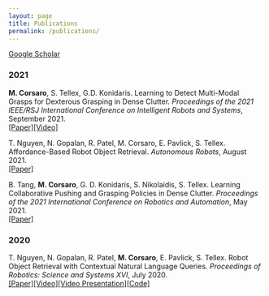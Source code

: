 ```yaml
---
layout: page
title: Publications
permalink: /publications/
---
```


[Google Scholar](https://scholar.google.com/citations?user=NZXTTVQAAAAJ)

### 2021
**M. Corsaro**, S. Tellex, G.D. Konidaris. Learning to Detect Multi-Modal Grasps for Dexterous Grasping in Dense Clutter.
*Proceedings of the 2021 IEEE/RSJ International Conference on Intelligent Robots and Systems*, September 2021.<br>[[Paper]](http://irl.cs.brown.edu/pubs/multimodal_grasps.pdf)[[Video]](https://youtu.be/YkFrG4_h6_k)

T. Nguyen, N. Gopalan, R. Patel, M. Corsaro, E. Pavlick, S. Tellex. Affordance-Based Robot Object Retrieval.
*Autonomous Robots*, August 2021.<br>[[Paper]](https://link.springer.com/article/10.1007/s10514-021-10008-7)

B. Tang, **M. Corsaro**, G. D. Konidaris, S. Nikolaidis, S. Tellex. Learning Collaborative Pushing and
Grasping Policies in Dense Clutter.
*Proceedings of the 2021 International Conference on Robotics and Automation*, May 2021.<br>[[Paper]](http://irl.cs.brown.edu/pubs/push_grasp_clutter.pdf)

### 2020
T. Nguyen, N. Gopalan, R. Patel, **M. Corsaro**, E. Pavlick, S. Tellex. Robot Object Retrieval with Contextual Natural Language Queries.
*Proceedings of Robotics: Science and Systems XVI*, July 2020.<br>[[Paper]](http://www.roboticsproceedings.org/rss16/p080.pdf)[[Video]](https://youtu.be/WMAdGhMmXEQ)[[Video Presentation]](https://youtu.be/HOYvL5AwX38)[[Code]](https://github.com/Thaonguyen3095/affordance-language)

